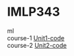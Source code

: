 # IMLP343
ml<br>
course-1 [Unit1-code](https://github.com/eliliao0515/IMLP343/blob/main/Unit01_Crash%20Course%20on%20Python.ipynb)<br>
course-2 [Unit2-code](https://github.com/eliliao0515/IMLP343/tree/main/Unit02/Unit02)
